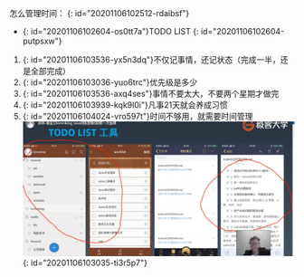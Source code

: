 怎么管理时间：
{: id="20201106102512-rdaibsf"}

* {: id="20201106102604-os0tt7a"}TODO LIST
{: id="20201106102604-putpsxw"}

1. {: id="20201106103536-yx5n3dq"}不仅记事情，还记状态（完成一半，还是全部完成）
2. {: id="20201106103036-yuo6trc"}优先级是多少
3. {: id="20201106103536-axq4ses"}事情不要太大，不要两个星期才做完
4. {: id="20201106103939-kqk9l0i"}凡事21天就会养成习惯
5. {: id="20201106104024-vro597t"}时间不够用，就需要时间管理 ![todolist.jpg](assets/20201106104457-pvh6s7k-todolist.jpg)
{: id="20201106103035-ti3r5p7"}
